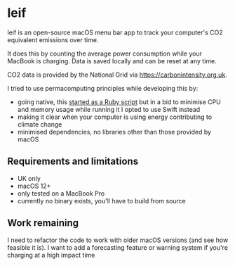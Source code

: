 #  leif

leif is an open-source macOS menu bar app to track your computer's CO2 equivalent emissions over time.

It does this by counting the average power consumption while your MacBook is charging. Data is saved locally and can be reset at any time.

CO2 data is provided by the National Grid via https://carbonintensity.org.uk.

I tried to use permacomputing principles while developing this by:

* going native, this [started as a Ruby script](https://gist.github.com/fetimo/bfddb1d35524106357e922cd64fcaa2a) but in a bid to minimise CPU and memory usage while running it I opted to use Swift instead
* making it clear when your computer is using energy contributing to climate change
* minimised dependencies, no libraries other than those provided by macOS

## Requirements and limitations

* UK only
* macOS 12+
* only tested on a MacBook Pro
* currently no binary exists, you'll have to build from source

## Work remaining

I need to refactor the code to work with older macOS versions (and see how feasible it is).
I want to add a forecasting feature or warning system if you're charging at a high impact time
